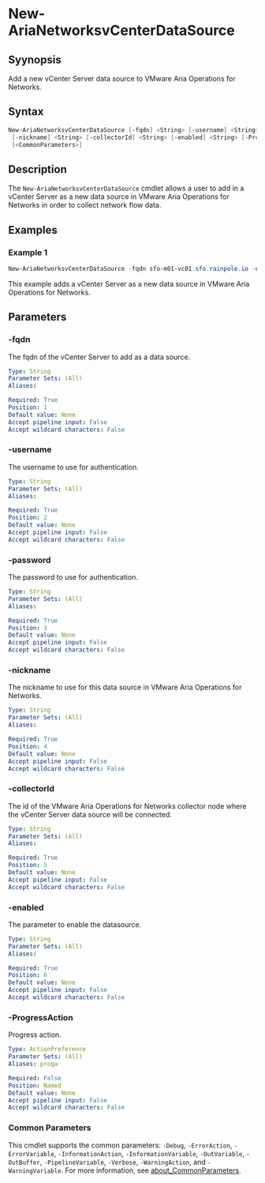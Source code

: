 # New-AriaNetworksvCenterDataSource

## Syynopsis

Add a new vCenter Server data source to VMware Aria Operations for Networks.

## Syntax

```powershell
New-AriaNetworksvCenterDataSource [-fqdn] <String> [-username] <String> [-password] <String>
 [-nickname] <String> [-collectorId] <String> [-enabled] <String> [-ProgressAction <ActionPreference>]
 [<CommonParameters>]
```

## Description

The `New-AriaNetworksvCenterDataSource` cmdlet allows a user to add in a vCenter Server as a new data source in VMware Aria Operations for Networks in order to collect network flow data.

## Examples

### Example 1

```powershell
New-AriaNetworksvCenterDataSource -fqdn sfo-m01-vc01.sfo.rainpole.io -username svc-inv-vsphere -password VMw@re1! -nickname "sfo-m01-vc01 - Management Domain vCenter Server" -CollectorId 15832:901:1711011916294613031 -enabled true
```

This example adds a vCenter Server as a new data source in VMware Aria Operations for Networks.

## Parameters

### -fqdn

The fqdn of the vCenter Server to add as a data source.

```yaml
Type: String
Parameter Sets: (All)
Aliases:

Required: True
Position: 1
Default value: None
Accept pipeline input: False
Accept wildcard characters: False
```

### -username

The username to use for authentication.

```yaml
Type: String
Parameter Sets: (All)
Aliases:

Required: True
Position: 2
Default value: None
Accept pipeline input: False
Accept wildcard characters: False
```

### -password

The password to use for authentication.

```yaml
Type: String
Parameter Sets: (All)
Aliases:

Required: True
Position: 3
Default value: None
Accept pipeline input: False
Accept wildcard characters: False
```

### -nickname

The nickname to use for this data source in VMware Aria Operations for Networks.

```yaml
Type: String
Parameter Sets: (All)
Aliases:

Required: True
Position: 4
Default value: None
Accept pipeline input: False
Accept wildcard characters: False
```

### -collectorId

The id of the VMware Aria Operations for Networks collector node where the vCenter Server data source will be connected.

```yaml
Type: String
Parameter Sets: (All)
Aliases:

Required: True
Position: 5
Default value: None
Accept pipeline input: False
Accept wildcard characters: False
```

### -enabled

The parameter to enable the datasource.

```yaml
Type: String
Parameter Sets: (All)
Aliases:

Required: True
Position: 6
Default value: None
Accept pipeline input: False
Accept wildcard characters: False
```

### -ProgressAction

Progress action.

```yaml
Type: ActionPreference
Parameter Sets: (All)
Aliases: proga

Required: False
Position: Named
Default value: None
Accept pipeline input: False
Accept wildcard characters: False
```

### Common Parameters

This cmdlet supports the common parameters: `-Debug`, `-ErrorAction`, `-ErrorVariable`, `-InformationAction`, `-InformationVariable`, `-OutVariable`, `-OutBuffer`, `-PipelineVariable`, `-Verbose`, `-WarningAction`, and `-WarningVariable`. For more information, see [about_CommonParameters](http://go.microsoft.com/fwlink/?LinkID=113216).
